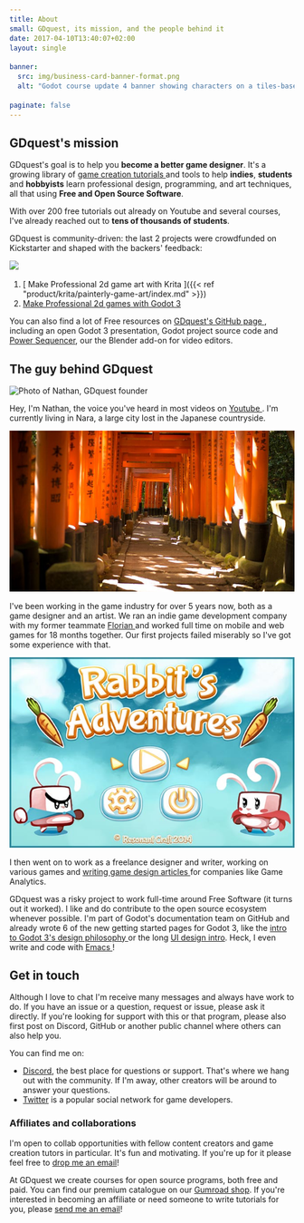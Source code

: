 ```yaml
---
title: About
small: GDquest, its mission, and the people behind it
date: 2017-04-10T13:40:07+02:00
layout: single

banner:
  src: img/business-card-banner-format.png
  alt: "Godot course update 4 banner showing characters on a tiles-based map"

paginate: false
---
```


## GDquest's mission

GDquest's goal is to help you **become a better game designer**. It's a growing library of [ game creation tutorials ](/tutorial) and tools to help **indies**, **students** and **hobbyists** learn professional design, programming, and art techniques, all that using **Free and Open Source Software**.

With over 200 free tutorials out already on Youtube and several courses, I've already reached out to **tens of thousands of students**.

GDquest is community-driven: the last 2 projects were crowdfunded on Kickstarter and shaped with the backers' feedback:

![](/krita/game-art-quest/painterly-game-art-banner.jpg)

1. [ Make Professional 2d game art with Krita ]({{< ref "product/krita/painterly-game-art/index.md" >}})
2. [ Make Professional 2d games with Godot 3 ](https://gumroad.com/l/godot-tutorial-make-professional-2d-games)

You can also find a lot of Free resources on [ GDquest's GitHub page ](https://github.com/GDquest/), including an open Godot 3 presentation, Godot project source code and [Power Sequencer](https://github.com/GDquest/Blender-power-sequencer), our the Blender add-on for video editors.

## The guy behind GDquest

![Photo of Nathan, GDquest founder]()

Hey, I'm Nathan, the voice you've heard in most videos on [ Youtube ](http://youtube.com/c/gdquest). I'm currently living in Nara, a large city lost in the Japanese countryside.

![Fushimi Inari Taisha](./img/fushimi-inari-taisha.jpg)

I've been working in the game industry for over 5 years now, both as a game designer and an artist. We ran an indie game development company with my former teammate [ Florian ](https://twitter.com/Nemega) and worked full time on mobile and web games for 18 months together. Our first projects failed miserably so I've got some experience with that.

![Old game project with Nemega](./img/rabbit-adventures-resonant-craft.jpg)

I then went on to work as a freelance designer and writer, working on various games and [ writing game design articles ](https://gameanalytics.com/blog/how-to-make-your-game-ui-shine-and-increase-conversions.html) for companies like Game Analytics.

GDquest was a risky project to work full-time around Free Software (it turns out it worked). I like and do contribute to the open source ecosystem whenever possible. I'm part of Godot's documentation team on GitHub and already wrote 6 of the new getting started pages for Godot 3, like the [ intro to Godot 3's design philosophy ](http://docs.godotengine.org/en/latest/getting_started/step_by_step/godot_design_philosophy.html) or the long [UI design intro](http://docs.godotengine.org/en/latest/getting_started/step_by_step/ui_game_user_interface.html). Heck, I even write and code with [ Emacs ](https://www.gnu.org/software/emacs/)!

## Get in touch

Although I love to chat I'm receive many messages and always have work to do. If you have an issue or a question, request or issue, please ask it directly. If you're looking for support with this or that program, please also first post on Discord, GitHub or another public channel where others can also help you.

You can find me on:

- [Discord](https://discord.gg/KVaCsSP), the best place for questions or support. That's where we hang out with the community. If I'm away, other creators will be around to answer your questions.
- [Twitter](https://twitter.com/NathanGDquest) is a popular social network for game developers.

### Affiliates and collaborations

I'm open to collab opportunities with fellow content creators and game creation tutors in particular. It's fun and motivating. If you're up for it please feel free to [drop me an email](mailto:nathan@gdquest.com)!

At GDquest we create courses for open source programs, both free and paid. You can find our premium catalogue on our [Gumroad shop](https://gumroad.com/gdquest). If you're interested in becoming an affiliate or need someone to write tutorials for you, please [send me an email](mailto:nathan@gdquest.com?subject=Affiliate%20partnership)!
